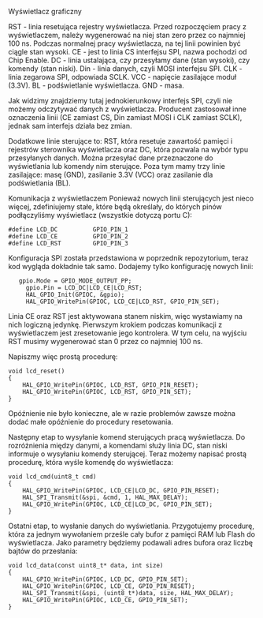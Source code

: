 Wyświetlacz graficzny

RST - linia resetująca rejestry wyświetlacza. Przed rozpoczęciem pracy z wyświetlaczem, należy wygenerować na niej stan zero przez co najmniej 100 ns. Podczas normalnej pracy wyświetlacza, na tej linii powinien być ciągle stan wysoki.
CE - jest to linia CS interfejsu SPI, nazwa pochodzi od Chip Enable.
DC - linia ustalająca, czy przesyłamy dane (stan wysoki), czy komendy (stan niski).
Din - linia danych, czyli MOSI interfejsu SPI.
CLK - linia zegarowa SPI, odpowiada SCLK.
VCC - napięcie zasilające moduł (3.3V).
BL - podświetlanie wyświetlacza.
GND - masa.

Jak widzimy znajdziemy tutaj jednokierunkowy interfejs SPI, czyli nie możemy odczytywać danych z wyświetlacza. Producent zastosował inne oznaczenia linii (CE zamiast CS, Din zamiast MOSI i CLK zamiast SCLK), jednak sam interfejs działa bez zmian.

Dodatkowe linie sterujące to: RST, która resetuje zawartość pamięci i rejestrów sterownika wyświetlacza oraz DC, która pozwala na wybór typu przesyłanych danych. Można przesyłać dane przeznaczone do wyświetlania lub komendy nim sterujące. Poza tym mamy trzy linie zasilające: masę (GND), zasilanie 3.3V (VCC) oraz zasilanie dla podświetlania (BL).


Komunikacja z wyświetlaczem
Ponieważ nowych linii sterujących jest nieco więcej, zdefiniujemy stałe, które będą określały, do których pinów podłączyliśmy wyświetlacz (wszystkie dotyczą portu C):
```
#define LCD_DC			GPIO_PIN_1
#define LCD_CE			GPIO_PIN_2
#define LCD_RST			GPIO_PIN_3
```

Konfiguracja SPI została przedstawiona w poprzednik repozytorium, teraz kod wygląda dokładnie tak samo. Dodajemy tylko konfigurację nowych linii:
```
   gpio.Mode = GPIO_MODE_OUTPUT_PP;
	 gpio.Pin = LCD_DC|LCD_CE|LCD_RST;
	 HAL_GPIO_Init(GPIOC, &gpio);
	 HAL_GPIO_WritePin(GPIOC, LCD_CE|LCD_RST, GPIO_PIN_SET);
```
Linia CE oraz RST jest aktywowana stanem niskim, więc wystawiamy na nich logiczną jedynkę. Pierwszym krokiem podczas komunikacji z wyświetlaczem jest zresetowanie jego kontrolera. W tym celu, na wyjściu RST musimy wygenerować stan 0 przez co najmniej 100 ns.

Napiszmy więc prostą procedurę:
```
void lcd_reset()
{
	HAL_GPIO_WritePin(GPIOC, LCD_RST, GPIO_PIN_RESET);
	HAL_GPIO_WritePin(GPIOC, LCD_RST, GPIO_PIN_SET);
}
```
Opóźnienie nie było konieczne, ale w razie problemów zawsze można dodać małe opóźnienie do procedury resetowania.

Następny etap to wysyłanie komend sterujących pracą wyświetlacza. Do rozróżnienia między danymi, a komendami służy linia DC, stan niski informuje o wysyłaniu komendy sterującej. Teraz możemy napisać prostą procedurę, która wyśle komendę do wyświetlacza:
```
void lcd_cmd(uint8_t cmd)
{
	HAL_GPIO_WritePin(GPIOC, LCD_CE|LCD_DC, GPIO_PIN_RESET);
	HAL_SPI_Transmit(&spi, &cmd, 1, HAL_MAX_DELAY);
	HAL_GPIO_WritePin(GPIOC, LCD_CE|LCD_DC, GPIO_PIN_SET);
}
```
Ostatni etap, to wysłanie danych do wyświetlania. Przygotujemy procedurę, która za jednym wywołaniem prześle cały bufor z pamięci RAM lub Flash do wyświetlacza. Jako parametry będziemy podawali adres bufora oraz liczbę bajtów do przesłania:
```
void lcd_data(const uint8_t* data, int size)
{
	HAL_GPIO_WritePin(GPIOC, LCD_DC, GPIO_PIN_SET);
	HAL_GPIO_WritePin(GPIOC, LCD_CE, GPIO_PIN_RESET);
	HAL_SPI_Transmit(&spi, (uint8_t*)data, size, HAL_MAX_DELAY);
	HAL_GPIO_WritePin(GPIOC, LCD_CE, GPIO_PIN_SET);
}
```
